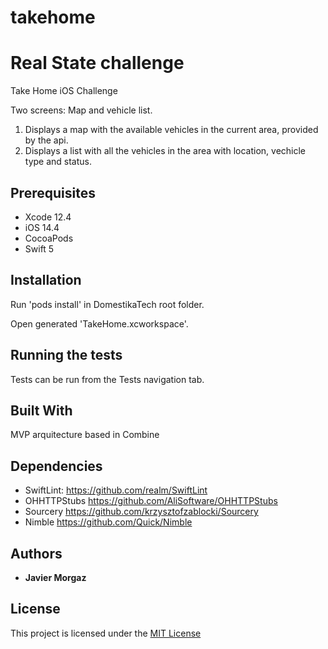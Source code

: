 # takehome


# Real State challenge

Take Home iOS Challenge

Two screens: Map and vehicle list.

1. Displays a map with the available vehicles in the current area, provided by the api.
2. Displays a list with all the vehicles in the area with location, vechicle type and status.

## Prerequisites

- Xcode 12.4
- iOS 14.4
- CocoaPods
- Swift 5

## Installation

Run 'pods install' in DomestikaTech root folder.

Open generated 'TakeHome.xcworkspace'.

## Running the tests

Tests can be run from the Tests navigation tab.

## Built With

MVP arquitecture based in Combine

## Dependencies

* SwiftLint: https://github.com/realm/SwiftLint
* OHHTTPStubs https://github.com/AliSoftware/OHHTTPStubs
* Sourcery https://github.com/krzysztofzablocki/Sourcery
* Nimble https://github.com/Quick/Nimble

## Authors

* **Javier Morgaz**

## License

This project is licensed under the [MIT License](https://github.com/javiermorgaz/DomestikaTech/blob/master/LICENSE)
